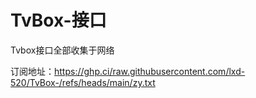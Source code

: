 # TvBox-接口
Tvbox接口全部收集于网络


订阅地址：https://ghp.ci/raw.githubusercontent.com/lxd-520/TvBox-/refs/heads/main/zy.txt
